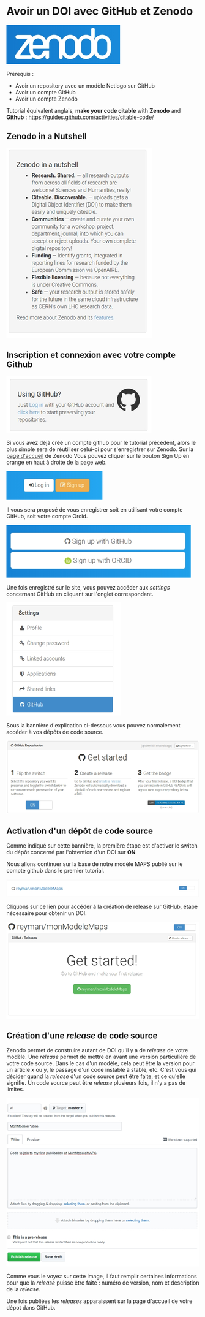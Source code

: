 # Avoir un DOI avec GitHub et Zenodo

![](/assets/zenodo.jpg)

Prérequis : 
- Avoir un repository avec un modèle Netlogo sur GitHub
- Avoir un compte GitHub
- Avoir un compte Zenodo

Tutorial équivalent anglais, **make your code citable** with **Zenodo** and **Github** : 
https://guides.github.com/activities/citable-code/

## Zenodo in a Nutshell

![](/assets/zenodo_nutshell.jpg)

## Inscription et connexion avec votre compte Github

![](/assets/zenodo_login.jpg)

Si vous avez déjà créé un compte github pour le tutorial précédent, alors le plus simple sera de réutiliser celui-ci pour s'enregistrer sur Zenodo. Sur la [page d'accueil](https://zenodo.org/) de Zenodo Vous pouvez cliquer sur le bouton Sign Up en orange en haut à droite de la page web.

![](/assets/zenodo_signup.jpg)

Il vous sera proposé de vous enregistrer soit en utilisant votre compte GitHub, soit votre compte Orcid. 

![](/assets/zenodo_signup2.jpg)

Une fois enregistré sur le site, vous pouvez accéder aux _settings_ concernant GitHub en cliquant sur l'onglet correspondant. 

![](/assets/zenodo_settings.jpg)

Sous la bannière d'explication ci-dessous vous pouvez normalement accéder à vos dépôts de code source. 

![](/assets/zenodo_github_started.jpg)

## Activation d'un dépôt de code source

Comme indiqué sur cette bannière, la première étape est d'activer le switch du dépôt concerné par l'obtention d'un DOI sur **ON**

Nous allons continuer sur la base de notre modèle MAPS publié sur le compte github dans le premier tutorial.

![](/assets/zenodo_activate.jpg)

Cliquons sur ce lien pour accéder à la création de release sur GitHub, étape nécessaire pour obtenir un DOI. 

![](/assets/zenodo_getrelease.jpg)


## Création d'une _release_ de code source

Zenodo permet de construire autant de DOI qu'il y a de _release_ de votre modèle. Une _release_ permet de mettre en avant une version particulière de votre code source. Dans le cas d'un modèle, cela peut être la version pour un article x ou y, le passage d'un code instable à stable, etc. C'est vous qui décider quand la _release_ d'un code source peut être faite, et ce qu'elle signifie. Un code source peut être _release_ plusieurs fois, il n'y a pas de limites.

![](/assets/zenodo_github_release.jpg)

Comme vous le voyez sur cette image, il faut remplir certaines informations pour que la _release_ puisse être faite : numéro de version, nom et description de la _release_.

Une fois publiées les _releases_ apparaissent sur la page d'accueil de votre dépot dans GitHub.







